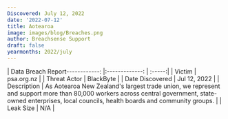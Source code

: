 ```yaml
---
Discovered: July 12, 2022
date: '2022-07-12'
title: Aotearoa
image: images/blog/Breaches.png
author: Breachsense Support
draft: false
yearmonths: 2022/july
---
```


| Data Breach Report------------:     |:-------------:    | :-----:|
| Victim      | psa.org.nz      | 
| Threat Actor      | BlackByte      | 
| Date Discovered      | Jul 12, 2022      | 
| Description      | As Aotearoa New Zealand's largest trade union, we represent and support more than 80,000 workers across central government, state-owned enterprises, local councils, health boards and community groups.      | 
| Leak Size      | N/A      | 

